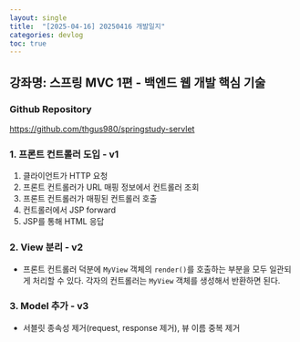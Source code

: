 ```yaml
---
layout: single
title:  "[2025-04-16] 20250416 개발일지"
categories: devlog
toc: true
---
```


## 강좌명: 스프링 MVC 1편 - 백엔드 웹 개발 핵심 기술

### Github Repository
https://github.com/thgus980/springstudy-servlet

### 1. 프론트 컨트롤러 도입 - v1
1. 클라이언트가 HTTP 요청
2. 프론트 컨트롤러가 URL 매핑 정보에서 컨트롤러 조회
3. 프론트 컨트롤러가 매핑된 컨트롤러 호출
4. 컨트롤러에서 JSP forward
5. JSP를 통해 HTML 응답

### 2. View 분리 - v2
- 프론트 컨트롤러 덕분에 `MyView` 객체의 `render()`를 호출하는 부분을 모두 일관되게 처리할 수 있다. 각자의 컨트롤러는 `MyView` 객체를 생성해서 반환하면 된다.

### 3. Model 추가 - v3
- 서블릿 종속성 제거(request, response 제거), 뷰 이름 중복 제거